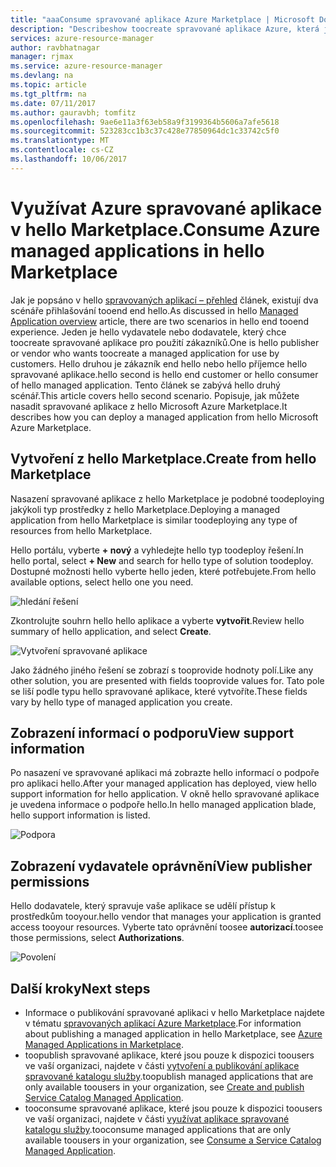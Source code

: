 ```yaml
---
title: "aaaConsume spravované aplikace Azure Marketplace | Microsoft Docs"
description: "Describeshow toocreate spravované aplikace Azure, která je k dispozici prostřednictvím hello Marketplace."
services: azure-resource-manager
author: ravbhatnagar
manager: rjmax
ms.service: azure-resource-manager
ms.devlang: na
ms.topic: article
ms.tgt_pltfrm: na
ms.date: 07/11/2017
ms.author: gauravbh; tomfitz
ms.openlocfilehash: 9ae6e11a3f63eb58a9f3199364b5606a7afe5618
ms.sourcegitcommit: 523283cc1b3c37c428e77850964dc1c33742c5f0
ms.translationtype: MT
ms.contentlocale: cs-CZ
ms.lasthandoff: 10/06/2017
---
```

# <a name="consume-azure-managed-applications-in-hello-marketplace"></a><span data-ttu-id="6a13b-103">Využívat Azure spravované aplikace v hello Marketplace.</span><span class="sxs-lookup"><span data-stu-id="6a13b-103">Consume Azure managed applications in hello Marketplace</span></span>

<span data-ttu-id="6a13b-104">Jak je popsáno v hello [spravovaných aplikací – přehled](managed-application-overview.md) článek, existují dva scénáře přihlašování tooend end hello.</span><span class="sxs-lookup"><span data-stu-id="6a13b-104">As discussed in hello [Managed Application overview](managed-application-overview.md) article, there are two scenarios in hello end tooend experience.</span></span> <span data-ttu-id="6a13b-105">Jeden je hello vydavatele nebo dodavatele, který chce toocreate spravované aplikace pro použití zákazníků.</span><span class="sxs-lookup"><span data-stu-id="6a13b-105">One is hello publisher or vendor who wants toocreate a managed application for use by customers.</span></span> <span data-ttu-id="6a13b-106">Hello druhou je zákazník end hello nebo hello příjemce hello spravované aplikace.</span><span class="sxs-lookup"><span data-stu-id="6a13b-106">hello second is hello end customer or hello consumer of hello managed application.</span></span> <span data-ttu-id="6a13b-107">Tento článek se zabývá hello druhý scénář.</span><span class="sxs-lookup"><span data-stu-id="6a13b-107">This article covers hello second scenario.</span></span> <span data-ttu-id="6a13b-108">Popisuje, jak můžete nasadit spravované aplikace z hello Microsoft Azure Marketplace.</span><span class="sxs-lookup"><span data-stu-id="6a13b-108">It describes how you can deploy a managed application from hello Microsoft Azure Marketplace.</span></span>

## <a name="create-from-hello-marketplace"></a><span data-ttu-id="6a13b-109">Vytvoření z hello Marketplace.</span><span class="sxs-lookup"><span data-stu-id="6a13b-109">Create from hello Marketplace</span></span>

<span data-ttu-id="6a13b-110">Nasazení spravované aplikace z hello Marketplace je podobné toodeploying jakýkoli typ prostředky z hello Marketplace.</span><span class="sxs-lookup"><span data-stu-id="6a13b-110">Deploying a managed application from hello Marketplace is similar toodeploying any type of resources from hello Marketplace.</span></span> 

<span data-ttu-id="6a13b-111">Hello portálu, vyberte **+ nový** a vyhledejte hello typ toodeploy řešení.</span><span class="sxs-lookup"><span data-stu-id="6a13b-111">In hello portal, select **+ New** and search for hello type of solution toodeploy.</span></span> <span data-ttu-id="6a13b-112">Dostupné možnosti hello vyberte hello jeden, které potřebujete.</span><span class="sxs-lookup"><span data-stu-id="6a13b-112">From hello available options, select hello one you need.</span></span>

![hledání řešení](./media/managed-application-consume-marketplace/search-apps.png)

<span data-ttu-id="6a13b-114">Zkontrolujte souhrn hello hello aplikace a vyberte **vytvořit**.</span><span class="sxs-lookup"><span data-stu-id="6a13b-114">Review hello summary of hello application, and select **Create**.</span></span>

![Vytvoření spravované aplikace](./media/managed-application-consume-marketplace/create-marketplace-managed-app.png)

<span data-ttu-id="6a13b-116">Jako žádného jiného řešení se zobrazí s tooprovide hodnoty polí.</span><span class="sxs-lookup"><span data-stu-id="6a13b-116">Like any other solution, you are presented with fields tooprovide values for.</span></span> <span data-ttu-id="6a13b-117">Tato pole se liší podle typu hello spravované aplikace, které vytvoříte.</span><span class="sxs-lookup"><span data-stu-id="6a13b-117">These fields vary by hello type of managed application you create.</span></span> 

## <a name="view-support-information"></a><span data-ttu-id="6a13b-118">Zobrazení informací o podporu</span><span class="sxs-lookup"><span data-stu-id="6a13b-118">View support information</span></span>

<span data-ttu-id="6a13b-119">Po nasazení ve spravované aplikaci má zobrazte hello informací o podpoře pro aplikaci hello.</span><span class="sxs-lookup"><span data-stu-id="6a13b-119">After your managed application has deployed, view hello support information for hello application.</span></span> <span data-ttu-id="6a13b-120">V okně hello spravované aplikace je uvedena informace o podpoře hello.</span><span class="sxs-lookup"><span data-stu-id="6a13b-120">In hello managed application blade, hello support information is listed.</span></span>

![Podpora](./media/managed-application-consume-marketplace/support.png)

## <a name="view-publisher-permissions"></a><span data-ttu-id="6a13b-122">Zobrazení vydavatele oprávnění</span><span class="sxs-lookup"><span data-stu-id="6a13b-122">View publisher permissions</span></span>

<span data-ttu-id="6a13b-123">Hello dodavatele, který spravuje vaše aplikace se udělí přístup k prostředkům tooyour.</span><span class="sxs-lookup"><span data-stu-id="6a13b-123">hello vendor that manages your application is granted access tooyour resources.</span></span> <span data-ttu-id="6a13b-124">Vyberte tato oprávnění toosee **autorizací**.</span><span class="sxs-lookup"><span data-stu-id="6a13b-124">toosee those permissions, select **Authorizations**.</span></span>

![Povolení](./media/managed-application-consume-marketplace/authorizations.png)

## <a name="next-steps"></a><span data-ttu-id="6a13b-126">Další kroky</span><span class="sxs-lookup"><span data-stu-id="6a13b-126">Next steps</span></span>

* <span data-ttu-id="6a13b-127">Informace o publikování spravované aplikaci v hello Marketplace najdete v tématu [spravovaných aplikací Azure Marketplace](managed-application-author-marketplace.md).</span><span class="sxs-lookup"><span data-stu-id="6a13b-127">For information about publishing a managed application in hello Marketplace, see [Azure Managed Applications in Marketplace](managed-application-author-marketplace.md).</span></span>
* <span data-ttu-id="6a13b-128">toopublish spravované aplikace, které jsou pouze k dispozici toousers ve vaší organizaci, najdete v části [vytvoření a publikování aplikace spravované katalogu služby](managed-application-publishing.md).</span><span class="sxs-lookup"><span data-stu-id="6a13b-128">toopublish managed applications that are only available toousers in your organization, see [Create and publish Service Catalog Managed Application](managed-application-publishing.md).</span></span>
* <span data-ttu-id="6a13b-129">tooconsume spravované aplikace, které jsou pouze k dispozici toousers ve vaší organizaci, najdete v části [využívat aplikace spravované katalogu služby](managed-application-consumption.md).</span><span class="sxs-lookup"><span data-stu-id="6a13b-129">tooconsume managed applications that are only available toousers in your organization, see [Consume a Service Catalog Managed Application](managed-application-consumption.md).</span></span>
